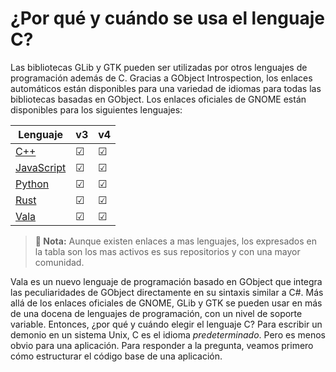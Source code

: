 # ¿Por qué y cuándo se usa el lenguaje C?

Las bibliotecas GLib y GTK pueden ser utilizadas por otros lenguajes de programación además de C. Gracias a GObject Introspection, los enlaces automáticos están disponibles para una variedad de idiomas para todas las bibliotecas basadas en GObject. Los enlaces oficiales de GNOME están disponibles para los siguientes lenguajes:

| Lenguaje             | v3 | v4 |
|----------------------|----|----|
| [C++][gtk-cpp]       | ☑  | ☑  |
| [JavaScript][gtk-js] | ☑  | ☑  |
| [Python][gtk-py]     | ☑  | ☑  |
| [Rust][gtk-rs]       | ☑  | ☑  |
| [Vala][gtk-vala]     | ☑  | ☑  |

> **📌 Nota:** Aunque existen enlaces a mas lenguajes, los expresados en la tabla son los mas activos es sus repositorios y con una mayor comunidad.

Vala es un nuevo lenguaje de programación basado en GObject que integra las peculiaridades de GObject directamente en su sintaxis similar a C#. Más allá de los enlaces oficiales de GNOME, GLib y GTK se pueden usar en más de una docena de lenguajes de programación, con un nivel de soporte variable. Entonces, ¿por qué y cuándo elegir el lenguaje C? Para escribir un demonio en un sistema Unix, C es el idioma *predeterminado*. Pero es menos obvio para una aplicación. Para responder a la pregunta, veamos primero cómo estructurar el código base de una aplicación.

[gtk-cpp]: <https://www.gtkmm.org/en/index.html> "gtkmm"
[gtk-js]: <https://gjs.guide/> "GJS"
[gtk-py]: <https://pygobject.readthedocs.io/en/latest/> "PyGObject"
[gtk-rs]: <https://gtk-rs.org/> "gtk-rs"
[gtk-vala]: <https://valadoc.org/> "Vala"